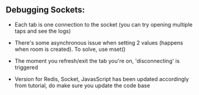 ## Debugging Sockets:

- Each tab is one connection to the socket (you can try opening multiple taps and see the logs)

- There's some asynchronous issue when setting 2 values (happens when room is created). To solve, use mset()

- The moment you refresh/exit the tab you're on, 'disconnecting' is triggered

- Version for Redis, Socket, JavasScript has been updated accordingly from tutorial, do make sure you update the code base 
